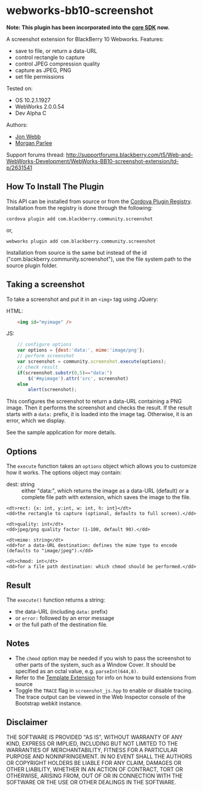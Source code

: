 webworks-bb10-screenshot
========================

__Note: This plugin has been incorporated into the [core SDK](https://developer.blackberry.com/html5/apis/v2_2/blackberry.screenshot.html) now.__

A screenshot extension for BlackBerry 10 Webworks. Features:

* save to file, or return a data-URL
* control rectangle to capture
* control JPEG compression quality
* capture as JPEG, PNG
* set file permissions

Tested on:
* OS 10.2.1.1927
* WebWorks 2.0.0.54
* Dev Alpha C

Authors:
* [Jon Webb](http://www.jonwebb.net)          
* [Morgan Parlee](https://github.com/mkparlee) 

Support forums thread: http://supportforums.blackberry.com/t5/Web-and-WebWorks-Development/WebWorks-BB10-screenshot-extension/td-p/2631541

How To Install The Plugin
-------------------------

This API can be installed from source or from the [Cordova Plugin Registry](http://plugins.cordova.io/). Installation from the registry is done through the following:

	cordova plugin add com.blackberry.community.screenshot

or,
	
	webworks plugin add com.blackberry.community.screenshot

Installation from source is the same but instead of the id ("com.blackberry.community.screenshot"), use the file system path to the source plugin folder.


Taking a screenshot
-------------------

To take a screenshot and put it in an `<img>` tag using JQuery:

HTML:
```html
	<img id="myimage" />
```
JS:
```javascript
	// configure options
	var options = {dest:'data:', mime:'image/png'};
	// perform screenshot
	var screenshot = community.screenshot.execute(options);
	// check result
	if(screenshot.substr(0,5)=="data:")
		$('#myimage').attr('src', screenshot)
	else
		alert(screenshot);
```	

This configures the screenshot to return a data-URL containing a PNG image. Then it performs the screenshot and checks the result. If the result starts with a `data:` prefix, it is loaded into the image tag. Otherwise, it is an error, which we display.

See the sample application for more details.

Options
-------

The `execute` function takes an `options` object which allows you to customize how it works. The options object may contain:

<dl>
	<dt>dest: string</dt>
	<dd>either "data:", which returns the image as a data-URL (default)
	or a complete file path with extension, which saves the image to the file.</dd>
 
	<dt>rect: {x: int, y:int, w: int, h: int}</dt>
	<dd>the rectangle to capture (optional, defaults to full screen).</dd>
 
	<dt>quality: int</dt>
	<dd>jpeg/png quality factor (1-100, default 90).</dd>
 
	<dt>mime: string</dt>
	<dd>for a data-URL destination: defines the mime type to encode (defaults to "image/jpeg").</dd>

	<dt>chmod: int</dt>
	<dd>for a file path destination: which chmod should be performed.</dd>
</dl>

Result
------

The `execute()` function returns a string:

* the data-URL (including `data:` prefix)
* or `error:` followed by an error message
* or the full path of the destination file.

Notes
-----
* The `chmod` option may be needed if you wish to pass the screenshot to other parts of the system, such as a Window Cover. It should be specified as an octal value, e.g. `parseInt(644,8)`.
* Refer to the [Template Extension](https://github.com/blackberry/WebWorks-Community-APIs/blob/master/BB10/Template) for info on how to build extensions from source
* Toggle the `TRACE` flag in `screenshot_js.hpp` to enable or disable tracing. The trace output can be viewed in the Web Inspector console of the Bootstrap webkit instance.

Disclaimer
----------
THE SOFTWARE IS PROVIDED "AS IS", WITHOUT WARRANTY OF ANY KIND, EXPRESS OR IMPLIED, INCLUDING BUT NOT LIMITED TO THE WARRANTIES OF MERCHANTABILITY, FITNESS FOR A PARTICULAR PURPOSE AND NONINFRINGEMENT. IN NO EVENT SHALL THE AUTHORS OR COPYRIGHT HOLDERS BE LIABLE FOR ANY CLAIM, DAMAGES OR OTHER LIABILITY, WHETHER IN AN ACTION OF CONTRACT, TORT OR OTHERWISE, ARISING FROM, OUT OF OR IN CONNECTION WITH THE SOFTWARE OR THE USE OR OTHER DEALINGS IN THE SOFTWARE.